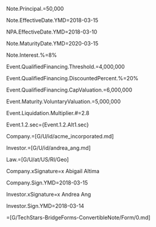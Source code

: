 Note.Principal.$=$50,000

Note.EffectiveDate.YMD=2018-03-15

NPA.EffectiveDate.YMD=2018-03-10

Note.MaturityDate.YMD=2020-03-15

Note.Interest.%=8%

Event.QualifiedFinancing.Threshold.$=$4,000,000

Event.QualifiedFinancing.DiscountedPercent.%=20%

Event.QualifiedFinancing.CapValuation.$=$6,000,000

Event.Maturity.VoluntaryValuation.$=$5,000,000

Event.Liquidation.Multiplier.#=2.8

Event.1.2.sec={Event.1.2.Alt1.sec}

Company.=[G/U/id/acme_incorporated.md]

Investor.=[G/U/id/andrea_ang.md]

Law.=[G/U/at/US/RI/Geo]

Company.xSignature=x Abigail Altima

Company.Sign.YMD=2018-03-15

Investor.xSignature=x Andrea Ang

Investor.Sign.YMD=2018-03-14

=[G/TechStars-BridgeForms-ConvertibleNote/Form/0.md]